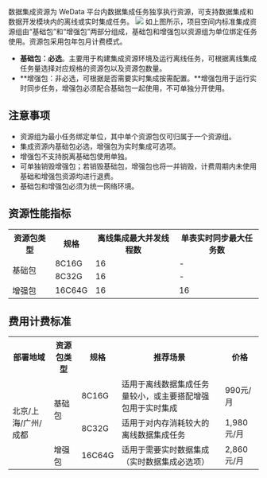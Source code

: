 数据集成资源为 WeData 平台内数据集成任务独享执行资源，可支持数据集成和数据开发模块内的离线或实时集成任务。
![](https://qcloudimg.tencent-cloud.cn/raw/778ec6da9306552f8f2585f38197dc2c.png)
如上图所示，项目空间内标准集成资源组由“基础包”和“增强包”两部分组成，基础包和增强包以资源组为单位绑定任务使用。资源包采用包年包月计费模式。
- **基础包：必选**。主要用于构建集成资源环境及运行离线任务，可根据离线集成任务量选择对应规格的资源包以及资源包数量。
- **增强包：非必选，可根据是否需要实时集成按需配置。**增强包用于运行实时同步任务，增强包必须配合基础包一起使用，不可单独分开使用。

## 注意事项
- 资源组为最小任务绑定单位，其中单个资源包仅可归属于一个资源组。
- 集成资源内基础包必选，增强包为实时集成可选项。
- 增强包不支持脱离基础包使用单独。
- 可单独销毁增强包；若销毁基础包，增强包也将一并销毁，计费周期内未使用基础和增强包资源均进行退费。
- 基础包和增强包必须为统一网络环境。

## 资源性能指标
<table>
<tr>
<th>资源包类型</th>
<th>规格</th>
<th>离线集成最大并发线程数</th>
<th>单表实时同步最大任务数</th>
</tr>
<tr>
<td rowspan=2>基础包</td>
<td>8C16G</td>
<td>16</td>
<td>-</td>
</tr>
<tr>
<td>8C32G</td>
<td>16</td>
<td>-</td>
</tr>
<tr>
<td rowspan=1>增强包</td>
<td>16C64G</td>
<td>16</td>
<td>16</td>
</tr>
</table>

## 费用计费标准
<table>
<tr>
<th>部署地域</th>
<th>资源包类型</th>
<th>规格</th>
<th>推荐场景</th>
<th>价格</th>
</tr>
<tr>
<td rowspan=3>北京/上海/广州/成都</td>
<td rowspan=2>基础包</td>
<td>8C16G</td>
<td>适用于离线数据集成任务量较小，或主要搭配增强包用于实时集成</td>
<td>990元/月 </td>
</tr>
<tr>
<td>8C32G</td>
<td>适用于对内存消耗较大的离线数据集成任务</td>
<td>1,980元/月 </td>
</tr>
<tr>
<td rowspan=1>增强包</td>
<td>16C64G</td>
<td>适用于需要实时数据集成（实时数据集成必选项）</td>
<td>2,860元/月</td>
</tr>
</table>
   

